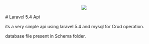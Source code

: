 <p align="center"><img src="https://laravel.com/assets/img/components/logo-laravel.svg"></p>
# Laravel 5.4 Api

its a very simple api using laravel 5.4 and mysql for Crud operation.

database file present in Schema folder.
